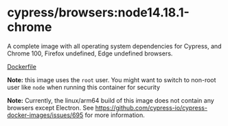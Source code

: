 <!--
WARNING: this file was autogenerated by generate-browser-image.js using

    yarn add:browser -- 14.18.1 --chrome=100
-->

# cypress/browsers:node14.18.1-chrome

A complete image with all operating system dependencies for Cypress, and Chrome 100, Firefox undefined, Edge undefined browsers.

[Dockerfile](Dockerfile)

**Note:** this image uses the `root` user. You might want to switch to non-root user like `node` when running this container for security

**Note:** Currently, the linux/arm64 build of this image does not contain any browsers except Electron. See https://github.com/cypress-io/cypress-docker-images/issues/695 for more information.
